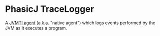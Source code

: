 # PhasicJ TraceLogger

A [JVMTI agent](https://docs.oracle.com/en/java/javase/11/docs/specs/jvmti.html)
(a.k.a. "native agent") which logs events performed by the JVM as it executes a
program.

